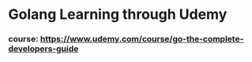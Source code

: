 # Golang Learning through Udemy
### course: https://www.udemy.com/course/go-the-complete-developers-guide